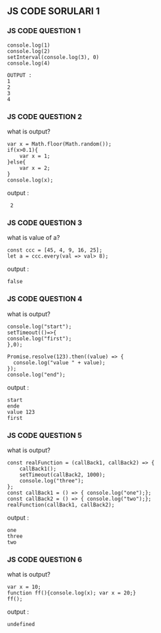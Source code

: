 ## JS CODE SORULARI 1

### JS CODE QUESTION 1
```
console.log(1)
console.log(2)
setInterval(console.log(3), 0)
console.log(4)
```
```
OUTPUT : 
1
2
3
4
``` 
### JS CODE QUESTION 2
what is output?
```
var x = Math.floor(Math.random());
if(x>0.1){
    var x = 1; 
}else{
    var x = 2;
}
console.log(x);  
``` 
output : 
```
 2
``` 
### JS CODE QUESTION 3
what is value of a?
```
const ccc = [45, 4, 9, 16, 25];
let a = ccc.every(val => val> 8);
``` 
output : 
```
false
``` 
### JS CODE QUESTION 4
what is output?
```
console.log("start");
setTimeout(()=>{
console.log("first");
},0);

Promise.resolve(123).then((value) => {
  console.log("value " + value);
});
console.log("end");
``` 
output : 
```
start
ende
value 123
first
```
### JS CODE QUESTION 5
what is output?
```
const realFunction = (callBack1, callBack2) => {
	callBack1();
	setTimeout(callBack2, 1000);
	console.log("three");
};
const callBack1 = () => { console.log("one");};
const callBack2 = () => { console.log("two");};
realFunction(callBack1, callBack2);
```
output : 
```
one
three
two
```
### JS CODE QUESTION 6
what is output?
```
var x = 10;
function ff(){console.log(x); var x = 20;}
ff();
```
output : 
```
undefined
```


